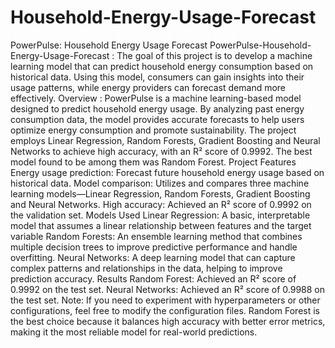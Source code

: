 # Household-Energy-Usage-Forecast
PowerPulse: Household Energy Usage Forecast
PowerPulse-Household-Energy-Usage-Forecast : The goal of this project is to develop a machine learning model that can predict household energy consumption based on historical data. Using this model, consumers can gain insights into their usage patterns, while energy providers can forecast demand more effectively.
Overview :
      PowerPulse is a machine learning-based model designed to predict household energy usage. By analyzing past energy consumption data, the model provides accurate forecasts to help users optimize energy consumption and promote sustainability. The project employs Linear Regression, Random Forests, Gradient Boosting and Neural Networks to achieve high accuracy, with an R² score of 0.9992. The best model found to be among them was Random Forest.
Project Features Energy usage prediction: Forecast future household energy usage based on historical data. Model comparison: Utilizes and compares three machine learning models—Linear Regression, Random Forests, Gradient Boosting and Neural Networks. High accuracy: Achieved an R² score of 0.9992 on the validation set. Models Used Linear Regression: A basic, interpretable model that assumes a linear relationship between features and the target variable
Random Forests: An ensemble learning method that combines multiple decision trees to improve predictive performance and handle overfitting. Neural Networks: A deep learning model that can capture complex patterns and relationships in the data, helping to improve prediction accuracy. Results Random Forest: Achieved an R² score of 0.9992 on the test set. Neural Networks: Achieved an R² score of  0.9988 on the test set.
Note: If you need to experiment with hyperparameters or other configurations, feel free to modify the configuration files.
Random Forest is the best choice because it balances high accuracy with better error metrics, making it the most reliable model for real-world predictions.

